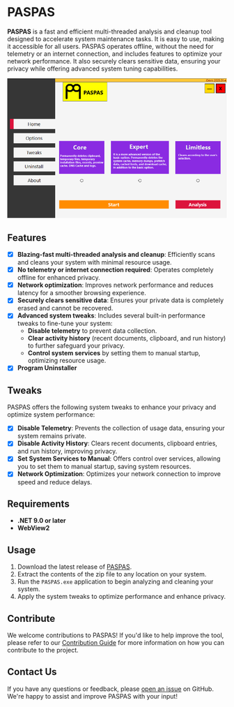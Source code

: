 ﻿# PASPAS

**PASPAS** is a fast and efficient multi-threaded analysis and cleanup tool designed to accelerate system maintenance tasks. It is easy to use, making it accessible for all users. PASPAS operates offline, without the need for telemetry or an internet connection, and includes features to optimize your network performance. It also securely clears sensitive data, ensuring your privacy while offering advanced system tuning capabilities.

![PASPAS Banner](https://github.com/berkaygediz/PASPAS/blob/master/paspas_banner_5.png)

## Features

- [x] **Blazing-fast multi-threaded analysis and cleanup**: Efficiently scans and cleans your system with minimal resource usage.
- [x] **No telemetry or internet connection required**: Operates completely offline for enhanced privacy.
- [x] **Network optimization**: Improves network performance and reduces latency for a smoother browsing experience.
- [x] **Securely clears sensitive data**: Ensures your private data is completely erased and cannot be recovered.
- [x] **Advanced system tweaks**: Includes several built-in performance tweaks to fine-tune your system:
  - **Disable telemetry** to prevent data collection.
  - **Clear activity history** (recent documents, clipboard, and run history) to further safeguard your privacy.
  - **Control system services** by setting them to manual startup, optimizing resource usage.
- [x] **Program Uninstaller**

## Tweaks

PASPAS offers the following system tweaks to enhance your privacy and optimize system performance:

- [x] **Disable Telemetry**: Prevents the collection of usage data, ensuring your system remains private.
- [x] **Disable Activity History**: Clears recent documents, clipboard entries, and run history, improving privacy.
- [x] **Set System Services to Manual**: Offers control over services, allowing you to set them to manual startup, saving system resources.
- [x] **Network Optimization**: Optimizes your network connection to improve speed and reduce delays.

## Requirements

- **.NET 9.0 or later**
- **WebView2**

## Usage

1. Download the latest release of [PASPAS](https://github.com/berkaygediz/PASPAS/releases).
2. Extract the contents of the zip file to any location on your system.
3. Run the `PASPAS.exe` application to begin analyzing and cleaning your system.
4. Apply the system tweaks to optimize performance and enhance privacy.

## Contribute

We welcome contributions to PASPAS! If you'd like to help improve the tool, please refer to our [Contribution Guide](CONTRIBUTING.md) for more information on how you can contribute to the project.

## Contact Us

If you have any questions or feedback, please [open an issue](https://github.com/berkaygediz/PASPAS/issues) on GitHub. We're happy to assist and improve PASPAS with your input!
